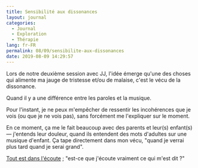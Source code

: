 ```yaml
---
title: Sensibilité aux dissonances
layout: journal
categories:
  - Journal
  - Exploration
  - Thérapie
lang: fr-FR
permalink: 08/09/sensibilite-aux-dissonances
date: 2019-08-09 14:29:57
---
```


Lors de notre deuxième session avec JJ, l'idée émerge qu'une des choses qui alimente ma jauge de tristesse et/ou de malaise, c'est le vécu de la dissonance.

Quand il y a une différence entre les paroles et la musique.

Pour l'instant, je ne peux m'empêcher de ressentir les incohérences que je vois (ou que je ne vois pas), sans forcément me l'expliquer sur le moment.

En ce moment, ça me le fait beaucoup avec des parents et leur(s) enfant(s) — j'entends leur douleur, quand ils entendent des mots d'adultes sur une musique d'enfant. Ça tape directement dans mon vécu, "quand je verrai plus tard quand je serai grand".

[Tout est dans l'écoute](/2019/ralentir-se-taire-et-ecouter/) ; "est-ce que j'écoute vraiment ce qui m'est dit ?"